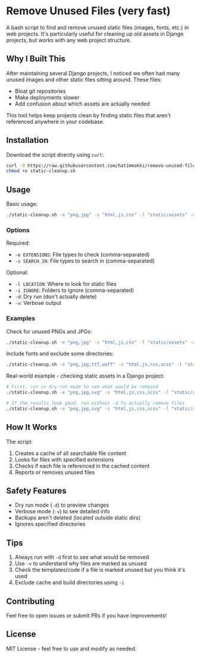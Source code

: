 # Remove Unused Files (very fast)

A bash script to find and remove unused static files (images, fonts, etc.) in web projects. It's particularly useful for cleaning up old assets in Django projects, but works with any web project structure.

## Why I Built This

After maintaining several Django projects, I noticed we often had many unused images and other static files sitting around. These files:
- Bloat git repositories
- Make deployments slower
- Add confusion about which assets are actually needed

This tool helps keep projects clean by finding static files that aren't referenced anywhere in your codebase.

## Installation

Download the script directly using `curl`:

```bash
curl -O https://raw.githubusercontent.com/hatimmakki/remove-unused-files/main/static-cleanup.sh
chmod +x static-cleanup.sh
```

## Usage

Basic usage:
```bash
./static-cleanup.sh -e "png,jpg" -s "html,js,css" -l "static/assets" -d
```

### Options

Required:
- `-e EXTENSIONS`: File types to check (comma-separated)
- `-s SEARCH_IN`: File types to search in (comma-separated)

Optional:
- `-l LOCATION`: Where to look for static files
- `-i IGNORE`: Folders to ignore (comma-separated)
- `-d`: Dry run (don't actually delete)
- `-v`: Verbose output

### Examples

Check for unused PNGs and JPGs:
```bash
./static-cleanup.sh -e "png,jpg" -s "html,js,css" -l "static/assets" -d
```

Include fonts and exclude some directories:
```bash
./static-cleanup.sh -e "png,jpg,ttf,woff" -s "html,js,css,scss" -l "static/assets" -i "venv,node_modules" -d
```

Real-world example - checking static assets in a Django project:
```bash
# First, run in dry-run mode to see what would be removed
./static-cleanup.sh -e "png,jpg,svg" -s "html,js,css,scss" -l "static/assets" -i "venv,node_modules,dist" -d

# If the results look good, run without -d to actually remove files
./static-cleanup.sh -e "png,jpg,svg" -s "html,js,css,scss" -l "static/assets" -i "venv,node_modules,dist"
```

## How It Works

The script:
1. Creates a cache of all searchable file content
2. Looks for files with specified extensions
3. Checks if each file is referenced in the cached content
4. Reports or removes unused files

## Safety Features

- Dry run mode (`-d`) to preview changes
- Verbose mode (`-v`) to see detailed info
- Backups aren't deleted (located outside static dirs)
- Ignores specified directories

## Tips

1. Always run with `-d` first to see what would be removed
2. Use `-v` to understand why files are marked as unused
3. Check the templates/code if a file is marked unused but you think it's used
4. Exclude cache and build directories using `-i`

## Contributing

Feel free to open issues or submit PRs if you have improvements!

## License

MIT License - feel free to use and modify as needed.

